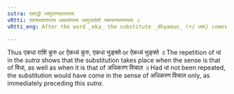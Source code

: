 ```yaml
---
sutra: एकाद्धो ध्यमुञन्यतरस्याम्
vRtti: एकशब्दात्परस्य धाप्रत्ययस्य ध्यमुञादेशो भवत्यन्यतरस्याम् ॥
vRtti_eng: After the word _eka_ the substitute _dhyamun_ (+/ ध्यम्) comes optionally instead of _dha_.

---
```

Thus एकधा राशिं कुरु or ऐकध्यं कुरु, एकधा भुङ्क्ते or ऐकध्यं भुङ्क्ते ॥ The repetition of धा in the _sutra_ shows that the substitution takes place when the sense is that of विधा, as well as when it is that of अधिकरण विचाल ॥ Had धा not been repeated, the substitution would have come in the sense of अधिकरण विचाल only, as immediately preceding this _sutra_.